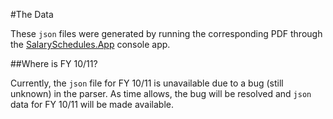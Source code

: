 #The Data

These `json` files were generated by running the corresponding PDF through the [SalarySchedules.App](https://github.com/thekaveman/SalarySchedules/tree/master/SalarySchedules.App) console app.

##Where is FY 10/11?

Currently, the `json` file for FY 10/11 is unavailable due to a bug (still unknown) in the parser. As time allows, the bug will be resolved and `json` data for FY 10/11 will be made available.
